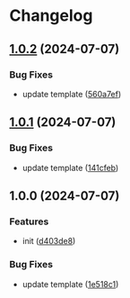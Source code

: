 # Changelog

## [1.0.2](https://github.com/polyrepos/template-fullstack/compare/v1.0.1...v1.0.2) (2024-07-07)


### Bug Fixes

* update template ([560a7ef](https://github.com/polyrepos/template-fullstack/commit/560a7efe9e6d3bce3ab20189acf02ee27b5ba698))

## [1.0.1](https://github.com/polyrepos/template-fullstack/compare/v1.0.0...v1.0.1) (2024-07-07)


### Bug Fixes

* update template ([141cfeb](https://github.com/polyrepos/template-fullstack/commit/141cfebf27f25a6387e98cca8803319a7c050b48))

## 1.0.0 (2024-07-07)


### Features

* init ([d403de8](https://github.com/polyrepos/template-fullstack/commit/d403de8660ed719b32ad273832d8e244678d9508))


### Bug Fixes

* update template ([1e518c1](https://github.com/polyrepos/template-fullstack/commit/1e518c160474af6a813aebee8a6c825e9a32794f))
